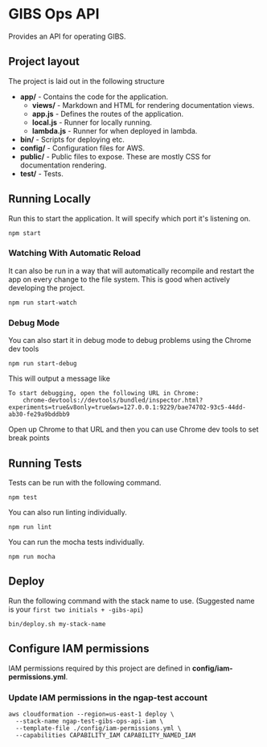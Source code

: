 # GIBS Ops API

Provides an API for operating GIBS.

## Project layout

The project is laid out in the following structure

* **app/** - Contains the code for the application.
  * **views/** - Markdown and HTML for rendering documentation views.
  * **app.js** - Defines the routes of the application.
  * **local.js** - Runner for locally running.
  * **lambda.js** - Runner for when deployed in lambda.
* **bin/** - Scripts for deploying etc.
* **config/** - Configuration files for AWS.
* **public/** - Public files to expose. These are mostly CSS for documentation rendering.
* **test/** - Tests.

## Running Locally

Run this to start the application. It will specify which port it's listening on.

`npm start`

### Watching With Automatic Reload

It can also be run in a way that will automatically recompile and restart the app on every change to the file system. This is good when actively developing the project.

`npm run start-watch`

### Debug Mode

You can also start it in debug mode to debug problems using the Chrome dev tools

`npm run start-debug`

This will output a message like

```
To start debugging, open the following URL in Chrome:
    chrome-devtools://devtools/bundled/inspector.html?experiments=true&v8only=true&ws=127.0.0.1:9229/bae74702-93c5-44dd-ab30-fe29a9bddbb9
```

Open up Chrome to that URL and then you can use Chrome dev tools to set break points

## Running Tests

Tests can be run with the following command.

`npm test`

You can also run linting individually.

`npm run lint`

You can run the mocha tests individually.

`npm run mocha`

## Deploy

Run the following command with the stack name to use. (Suggested name is your `first two initials + -gibs-api`)

`bin/deploy.sh my-stack-name`

## Configure IAM permissions

IAM permissions required by this project are defined in **config/iam-permissions.yml**.

### Update IAM permissions in the ngap-test account

```(bash)
aws cloudformation --region=us-east-1 deploy \
  --stack-name ngap-test-gibs-ops-api-iam \
  --template-file ./config/iam-permissions.yml \
  --capabilities CAPABILITY_IAM CAPABILITY_NAMED_IAM
```
